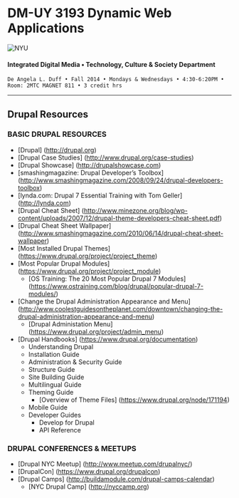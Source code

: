 # DM-UY 3193 Dynamic Web Applications

![NYU](http://ws2.polishedsolid.com/de/nyu_soe_logo.png)
#### Integrated Digital Media • Technology, Culture & Society Department

    De Angela L. Duff • Fall 2014 • Mondays & Wednesdays • 4:30-6:20PM • Room: 2MTC MAGNET 811 • 3 credit hrs

---

## Drupal Resources

### BASIC DRUPAL RESOURCES
* [Drupal] (http://drupal.org) 
* [Drupal Case Studies] (http://www.drupal.org/case-studies)
* [Drupal Showcase] (http://drupalshowcase.com)
* [smashingmagazine: Drupal Developer’s Toolbox] (http://www.smashingmagazine.com/2008/09/24/drupal-developers-toolbox)
* [lynda.com: Drupal 7 Essential Training with Tom Geller] (http://lynda.com)
* [Drupal Cheat Sheet] (http://www.minezone.org/blog/wp-content/uploads/2007/12/drupal-theme-developers-cheat-sheet.pdf)
* [Drupal Cheat Sheet Wallpaper] (http://www.smashingmagazine.com/2010/06/14/drupal-cheat-sheet-wallpaper)
* [Most Installed Drupal Themes] (https://www.drupal.org/project/project_theme)
* [Most Popular Drupal Modules] (https://www.drupal.org/project/project_module)
  * [OS Training: The 20 Most Popular Drupal 7 Modules] (https://www.ostraining.com/blog/drupal/popular-drupal-7-modules/)
* [Change the Drupal Administration Appearance and Menu] (http://www.coolestguidesontheplanet.com/downtown/changing-the-drupal-administration-appearance-and-menu)
  * [Drupal Administation Menu] (https://www.drupal.org/project/admin_menu)
* [Drupal Handbooks] (https://www.drupal.org/documentation)
  * Understanding Drupal
  * Installation Guide
  * Administration & Security Guide
  * Structure Guide
  * Site Building Guide
  * Multilingual Guide
  * Theming Guide
    * [Overview of Theme Files] (https://www.drupal.org/node/171194)
  * Mobile Guide
  * Developer Guides
    * Develop for Drupal
    * API Reference
 
### DRUPAL CONFERENCES & MEETUPS
* [Drupal NYC Meetup] (http://www.meetup.com/drupalnyc/)
* [DrupalCon] (https://www.drupal.org/drupalcon)
* [Drupal Camps] (http://buildamodule.com/drupal-camps-calendar)
  * [NYC Drupal Camp] (http://nyccamp.org)


